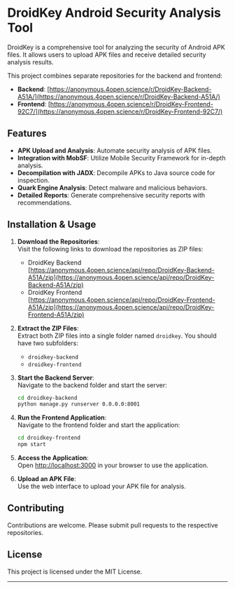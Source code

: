 # DroidKey Android Security Analysis Tool

DroidKey is a comprehensive tool for analyzing the security of Android APK files. It allows users to upload APK files and receive detailed security analysis results.

This project combines separate repositories for the backend and frontend:

- **Backend**: [https://anonymous.4open.science/r/DroidKey-Backend-A51A/](https://anonymous.4open.science/r/DroidKey-Backend-A51A/)
- **Frontend**: [https://anonymous.4open.science/r/DroidKey-Frontend-92C7/](https://anonymous.4open.science/r/DroidKey-Frontend-92C7/)

## Features

- **APK Upload and Analysis**: Automate security analysis of APK files.
- **Integration with MobSF**: Utilize Mobile Security Framework for in-depth analysis.
- **Decompilation with JADX**: Decompile APKs to Java source code for inspection.
- **Quark Engine Analysis**: Detect malware and malicious behaviors.
- **Detailed Reports**: Generate comprehensive security reports with recommendations.

## Installation & Usage

1. **Download the Repositories**:  
   Visit the following links to download the repositories as ZIP files:

   - DroidKey Backend [https://anonymous.4open.science/api/repo/DroidKey-Backend-A51A/zip](https://anonymous.4open.science/api/repo/DroidKey-Backend-A51A/zip)
   - DroidKey Frontend [https://anonymous.4open.science/api/repo/DroidKey-Frontend-A51A/zip](https://anonymous.4open.science/api/repo/DroidKey-Frontend-A51A/zip)

2. **Extract the ZIP Files**:  
   Extract both ZIP files into a single folder named `droidkey`. You should have two subfolders:

   - `droidkey-backend`
   - `droidkey-frontend`

3. **Start the Backend Server**:  
   Navigate to the backend folder and start the server:

   ```bash
   cd droidkey-backend
   python manage.py runserver 0.0.0.0:8001
   ```

4. **Run the Frontend Application**:  
   Navigate to the frontend folder and start the application:

   ```bash
   cd droidkey-frontend
   npm start
   ```

5. **Access the Application**:  
   Open [http://localhost:3000](http://localhost:3000) in your browser to use the application.

6. **Upload an APK File**:  
   Use the web interface to upload your APK file for analysis.

## Contributing

Contributions are welcome. Please submit pull requests to the respective repositories.

## License

This project is licensed under the MIT License.

---
